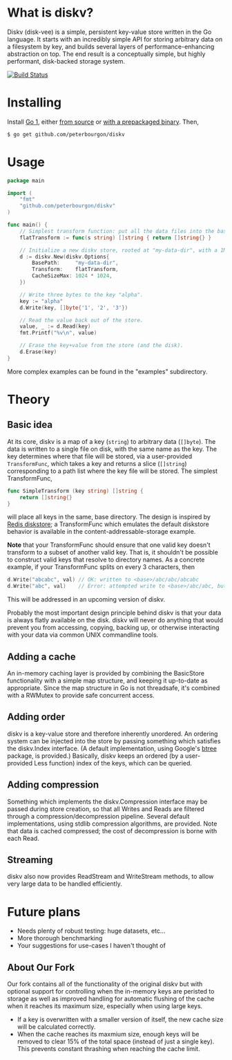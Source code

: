 # What is diskv?

Diskv (disk-vee) is a simple, persistent key-value store written in the Go
language. It starts with an incredibly simple API for storing arbitrary data on
a filesystem by key, and builds several layers of performance-enhancing
abstraction on top.  The end result is a conceptually simple, but highly
performant, disk-backed storage system.

[![Build Status][1]][2]

[1]: https://drone.io/github.com/peterbourgon/diskv/status.png
[2]: https://drone.io/github.com/peterbourgon/diskv/latest


# Installing

Install [Go 1][3], either [from source][4] or [with a prepackaged binary][5].
Then,

```bash
$ go get github.com/peterbourgon/diskv
```

[3]: http://golang.org
[4]: http://golang.org/doc/install/source
[5]: http://golang.org/doc/install


# Usage

```go
package main

import (
	"fmt"
	"github.com/peterbourgon/diskv"
)

func main() {
	// Simplest transform function: put all the data files into the base dir.
	flatTransform := func(s string) []string { return []string{} }

	// Initialize a new diskv store, rooted at "my-data-dir", with a 1MB cache.
	d := diskv.New(diskv.Options{
		BasePath:     "my-data-dir",
		Transform:    flatTransform,
		CacheSizeMax: 1024 * 1024,
	})

	// Write three bytes to the key "alpha".
	key := "alpha"
	d.Write(key, []byte{'1', '2', '3'})

	// Read the value back out of the store.
	value, _ := d.Read(key)
	fmt.Printf("%v\n", value)

	// Erase the key+value from the store (and the disk).
	d.Erase(key)
}
```

More complex examples can be found in the "examples" subdirectory.


# Theory

## Basic idea

At its core, diskv is a map of a key (`string`) to arbitrary data (`[]byte`).
The data is written to a single file on disk, with the same name as the key.
The key determines where that file will be stored, via a user-provided
`TransformFunc`, which takes a key and returns a slice (`[]string`)
corresponding to a path list where the key file will be stored. The simplest
TransformFunc,

```go
func SimpleTransform (key string) []string {
    return []string{}
}
```

will place all keys in the same, base directory. The design is inspired by
[Redis diskstore][6]; a TransformFunc which emulates the default diskstore
behavior is available in the content-addressable-storage example.

[6]: http://groups.google.com/group/redis-db/browse_thread/thread/d444bc786689bde9?pli=1

**Note** that your TransformFunc should ensure that one valid key doesn't
transform to a subset of another valid key. That is, it shouldn't be possible
to construct valid keys that resolve to directory names. As a concrete example,
if your TransformFunc splits on every 3 characters, then

```go
d.Write("abcabc", val) // OK: written to <base>/abc/abc/abcabc
d.Write("abc", val)    // Error: attempted write to <base>/abc/abc, but it's a directory
```

This will be addressed in an upcoming version of diskv.

Probably the most important design principle behind diskv is that your data is
always flatly available on the disk. diskv will never do anything that would
prevent you from accessing, copying, backing up, or otherwise interacting with
your data via common UNIX commandline tools.

## Adding a cache

An in-memory caching layer is provided by combining the BasicStore
functionality with a simple map structure, and keeping it up-to-date as
appropriate. Since the map structure in Go is not threadsafe, it's combined
with a RWMutex to provide safe concurrent access.

## Adding order

diskv is a key-value store and therefore inherently unordered. An ordering
system can be injected into the store by passing something which satisfies the
diskv.Index interface. (A default implementation, using Google's
[btree][7] package, is provided.) Basically, diskv keeps an ordered (by a
user-provided Less function) index of the keys, which can be queried.

[7]: https://github.com/google/btree

## Adding compression

Something which implements the diskv.Compression interface may be passed
during store creation, so that all Writes and Reads are filtered through
a compression/decompression pipeline. Several default implementations,
using stdlib compression algorithms, are provided. Note that data is cached
compressed; the cost of decompression is borne with each Read.

## Streaming

diskv also now provides ReadStream and WriteStream methods, to allow very large
data to be handled efficiently.


# Future plans

 * Needs plenty of robust testing: huge datasets, etc...
 * More thorough benchmarking
 * Your suggestions for use-cases I haven't thought of
 
## About Our Fork

Our fork contains all of the functionality of the original diskv but with optional support for controlling when the in-memory keys are peristed to storage as well as improved handling for automatic flushing of the cache when it reaches its maximum size, especially when using large keys.

* If a key is overwritten with a smaller version of itself, the new cache size will be calculated correctly.
* When the cache reaches its maxmium size, enough keys will be removed to clear 15% of the total space (instead of just a single key). This prevents constant thrashing when reaching the cache limit.
